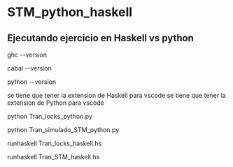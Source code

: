 # STM_python_haskell

## Ejecutando ejercicio en Haskell vs python

ghc --version

cabal --version

python --version

se tiene que tener la extension de Haskell para vscode
se tiene que tener la extension de Python para vscode

python Tran_locks_python.py

python Tran_simulado_STM_python.py

runhaskell Tran_locks_haskell.hs

runhaskell Tran_STM_haskell.hs

